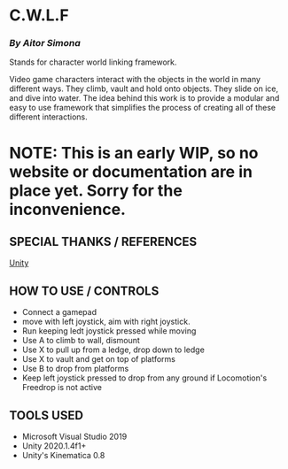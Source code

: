 # C.W.L.F
### *By Aitor Simona*
Stands for character world linking framework.

Video game characters interact with the objects in the world in many different ways. They climb, vault and hold onto objects. They slide on ice, and dive into water. The idea behind this work is to provide a modular and easy to use framework that simplifies the process of creating all of these different interactions.

# NOTE: This is an early WIP, so no website or documentation are in place yet. Sorry for the inconvenience. 

## SPECIAL THANKS / REFERENCES
[Unity](https://unity.com/)

## HOW TO USE / CONTROLS

- Connect a gamepad 
- move with left joystick, aim with right joystick.
- Run keeping ledt joystick pressed while moving
- Use A to climb to wall, dismount
- Use X to pull up from a ledge, drop down to ledge
- Use X to vault and get on top of platforms
- Use B to drop from platforms
- Keep left joystick pressed to drop from any ground if Locomotion's Freedrop is not active

## TOOLS USED

- Microsoft Visual Studio 2019
- Unity 2020.1.4f1+
- Unity's Kinematica 0.8





